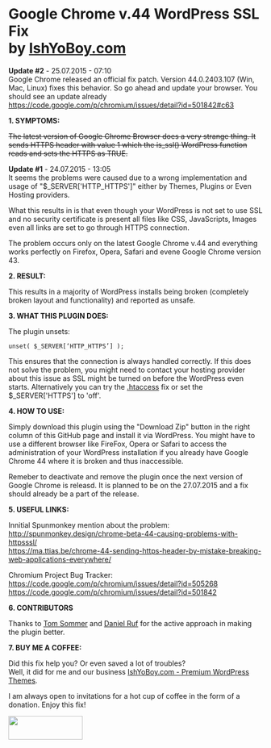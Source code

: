 <h1>Google Chrome v.44 WordPress SSL Fix<br>by <a href="http://themeforest.net/user/IshYoBoy/portfolio?ref=IshYoBoy" target="_blank">IshYoBoy.com</a></h1>

<strong>Update #2</strong> - 25.07.2015 - 07:10<br>
Google Chrome released an official fix patch. Version 44.0.2403.107 (Win, Mac, Linux) fixes this behavior. So go ahead and update your browser. You should see an update already https://code.google.com/p/chromium/issues/detail?id=501842#c63

<strong>1. SYMPTOMS:</strong>

<strike>The latest version of Google Chrome Browser does a very strange thing. It sends HTTPS header with value 1 which the is_ssl() WordPress function reads and sets the HTTPS as TRUE.</strike>

<strong>Update #1</strong> - 24.07.2015 - 13:05<br>
It seems the problems were caused due to a wrong implementation and usage of "$_SERVER['HTTP_HTTPS']" either by Themes, Plugins or Even Hosting providers.

What this results in is that even though your WordPress is not set to use SSL and no security certificate is present all files like CSS, JavaScripts, Images even all links are set to go through HTTPS connection.

The problem occurs only on the latest Google Chrome v.44 and everything works perfectly on Firefox, Opera, Safari and evene Google Chrome version 43.


<strong>2. RESULT:</strong>

This results in a majority of WordPress installs being broken (completely broken layout and functionality) and reported as unsafe.


<strong>3. WHAT THIS PLUGIN DOES:</strong>

The plugin unsets:

<code>unset( $_SERVER[‘HTTP_HTTPS’] );</code>

This ensures that the connection is always handled correctly. If this does not solve the problem, you might need to contact your hosting provider about this issue as SSL might be turned on before the WordPress even starts. Alternatively you can try the <a href="https://code.google.com/p/chromium/issues/detail?id=501842#c38" target="_blank">.htaccess</a> fix or set the $_SERVER['HTTPS'] to 'off'.


<strong>4. HOW TO USE:</strong>

Simply download this plugin using the "Download Zip" button in the right column of this GitHub page and install it via WordPress. You might have to use a different browser like FireFox, Opera or Safari to access the administration of your WordPress installation if you already have Google Chrome 44 where it is broken and thus inaccessible.

Remeber to deactivate and remove the plugin once the next version of Google Chrome is releasd. It is planned to be on the 27.07.2015 and a fix should already be a part of the release.


<strong>5. USEFUL LINKS:</strong>

Innitial Spunmonkey mention about the problem:<br>
http://spunmonkey.design/chrome-beta-44-causing-problems-with-httpsssl/ <br>
https://ma.ttias.be/chrome-44-sending-https-header-by-mistake-breaking-web-applications-everywhere/

Chromium Project Bug Tracker:<br>
https://code.google.com/p/chromium/issues/detail?id=505268
https://code.google.com/p/chromium/issues/detail?id=501842

<strong>6. CONTRIBUTORS</strong>

Thanks to <a href="https://github.com/tomsommer" target="_blank">Tom Sommer</a> and <a href="https://github.com/DanielRuf" target="_blank">Daniel Ruf</a> for the active approach in making the plugin better.


<strong>7. BUY ME A COFFEE:</strong>

Did this fix help you? Or even saved a lot of troubles?<br>
Well, it did for me and our business <a href="http://themeforest.net/user/IshYoBoy/portfolio?ref=IshYoBoy" target="_blank">IshYoBoy.com - Premium WordPress Themes</a>. 

I am always open to invitations for a hot cup of coffee in the form of a donation. Enjoy this fix!

<a href="https://www.paypal.com/cgi-bin/webscr?cmd=_donations&business=vlooman%40gmail%2ecom&lc=SK&item_name=IshYoBoy%2ecom&item_number=chrome44%2dfix&currency_code=EUR&bn=PP%2dDonationsBF%3abtn_donateCC_LG%2egif%3aNonHosted" target="_blank"><img src="https://www.paypalobjects.com/en_US/i/btn/btn_donateCC_LG.gif" width="147" height="47" /><a>
